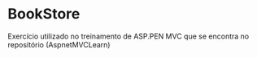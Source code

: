 # BookStore

Exercício utilizado no treinamento de ASP.PEN MVC que se encontra no repositório (AspnetMVCLearn)
